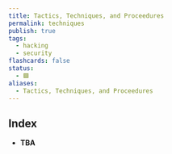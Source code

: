 ```yaml
---
title: Tactics, Techniques, and Proceedures
permalink: techniques
publish: true
tags:
  - hacking
  - security
flashcards: false
status:
  - 🟩
aliases:
  - Tactics, Techniques, and Proceedures
---
```


## Index
- **TBA**